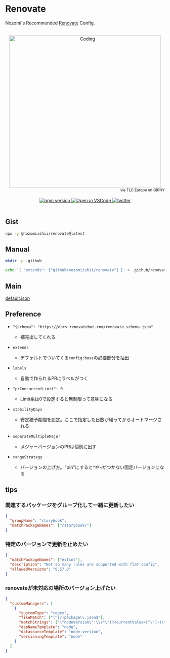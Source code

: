 # Renovate

Nozomi's Recommended [Renovate](https://docs.renovatebot.com/) Config.

<!-- Main Image -->
<br>
<div align="center">
  <img src="https://media.giphy.com/media/f7b9ltJ4FrhnsKjYx2/giphy.gif" alt="Coding" width="480" />
</div>
<div align="right">
  <small>via TLC Europe on GIPHY</small>
</div>
<br>
<!-- shields -->
<div align="center">
  <a target="_blank" href="https://badge.fury.io/js/@nozomiishii%2Frenovate">
    <img alt="npm version" src="https://badge.fury.io/js/@nozomiishii%2Frenovate.svg">
  </a>
  <a target="_blank" href="https://open.vscode.dev/nozomiishii/renovate">
    <img alt="Open in VSCode" src="https://img.shields.io/static/v1?logo=visualstudiocode&label=&message=Open%20in%20VSCode&labelColor=2c2c32&color=007acc&logoColor=007acc">
  </a>
  <a target="_blank" href="https://twitter.com/nozomiishii_dev">
    <img alt="twitter" src="https://img.shields.io/twitter/follow/nozomiishii_dev?style=social&label=Follow">
  </a>
</div>
<br>

## Gist

```bash
npx -y @nozomiishii/renovate@latest
```

## Manual

```bash
mkdir -p .github
```

```bash
echo '{ "extends": ["github>nozomiishii/renovate"] }' > .github/renovate.json
```

## Main

[default.json](./default.json)

## Preference

- `"$schema": "https://docs.renovatebot.com/renovate-schema.json"`
  - 補完出してくれる

- `extends`
  - デフォルトでついてくる`config:base`の必要部分を抽出

- `labels`
  - 自動で作られるPRにラベルがつく

- `"prConcurrentLimit": 0`
  - Limit系は0で設定すると無制限って意味になる

- `stabilityDays`
  - 安定猶予期間を設定。ここで指定した日数が経ってからオートマージされる

- `separateMultipleMajor`
  - メジャーバージョンのPRは個別に出す

- `rangeStrategy`
  - バージョンの上げ方。"pin"にすると^や~がつかない固定バージョンになる

## tips

### 関連するパッケージをグループ化して一緒に更新したい

```json
{
  "groupName": "storybook",
  "matchPackageNames": ["/storybook/"]
}
```

### 特定のバージョンで更新を止めたい

```json
{
  "matchPackageNames": ["eslint"],
  "description": "Not so many rules are supported with flat config",
  "allowedVersions": "8.57.0"
}
```

### renovateが未対応の場所のバージョン上げたい

```json
{
  "customManagers": [
    {
      "customType": "regex",
      "fileMatch": ["(^|/)package\\.json$"],
      "matchStrings": ["\"nodeVersion\":\\s*\"(?<currentValue>[^\"]+)\""],
      "depNameTemplate": "node",
      "datasourceTemplate": "node-version",
      "versioningTemplate": "node"
    }
  ]
}
```

